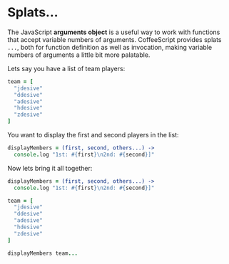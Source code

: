 # Splats...
The JavaScript **arguments object** is a useful way to work with functions that accept variable numbers of arguments. 
CoffeeScript provides splats `...`, both for function definition as well as invocation, making variable numbers of 
arguments a little bit more palatable.

Lets say you have a list of team players:
```coffeescript
team = [
  "jdesive"
  "ddesive"
  "adesive"
  "hdesive"
  "zdesive"
]
```

You want to display the first and second players in the list:
```coffeescript
displayMembers = (first, second, others...) ->
  console.log "1st: #{first}\n2nd: #{second}]"
```

Now lets bring it all together:
```coffeescript
displayMembers = (first, second, others...) ->
  console.log "1st: #{first}\n2nd: #{second}]"

team = [
  "jdesive"
  "ddesive"
  "adesive"
  "hdesive"
  "zdesive"
]

displayMembers team...
```